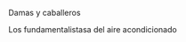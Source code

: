 Damas y caballeros












































































































































































































































































































Los fundamentalistasa del aire acondicionado
